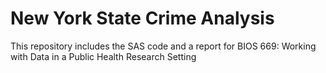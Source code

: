# New York State Crime Analysis

This repository includes the SAS code and a report for BIOS 669: Working with Data in a Public Health Research Setting
